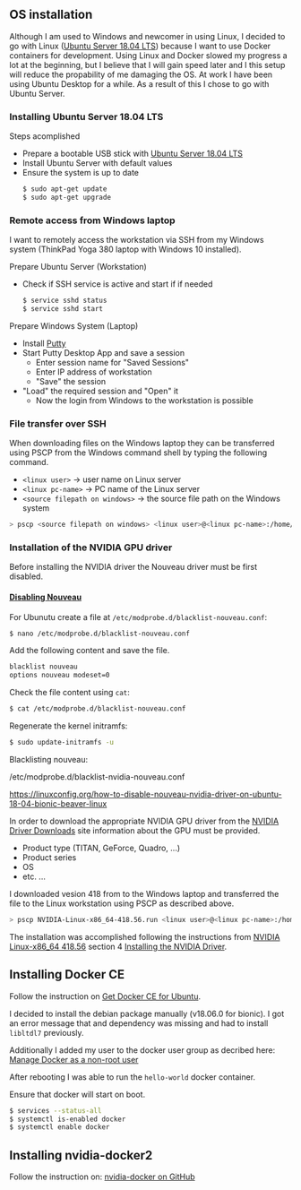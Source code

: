 ## OS installation
Although I am used to Windows and newcomer in using Linux, I decided to go with Linux ([Ubuntu Server 18.04 LTS](http://releases.ubuntu.com/18.04/)) because I want to use Docker containers for development. Using Linux and Docker slowed my progress a lot at the beginning, but I believe that I will gain speed later and I this setup will reduce the propability of me damaging the OS. At work I have been using Ubuntu Desktop for a while. As a result of this I chose to go with Ubuntu Server.

### Installing Ubuntu Server 18.04 LTS
Steps acomplished
* Prepare a bootable USB stick with [Ubuntu Server 18.04 LTS](http://releases.ubuntu.com/18.04/)
* Install Ubuntu Server with default values
* Ensure the system is up to date
  ```bash
  $ sudo apt-get update
  $ sudo apt-get upgrade
  ```
### Remote access from Windows laptop
I want to remotely access the workstation via SSH from my Windows system (ThinkPad Yoga 380 laptop with Windows 10 installed). 

Prepare Ubuntu Server (Workstation)
* Check if SSH service is active and start if if needed
  ```bash
  $ service sshd status
  $ service sshd start
  ```
Prepare Windows System (Laptop)
* Install [Putty](https://www.putty.org/)
* Start Putty Desktop App and save a session
  * Enter session name for "Saved Sessions"
  * Enter IP address of workstation
  * "Save" the session
* "Load" the required session and "Open" it
  * Now the login from Windows to the workstation is possible

### File transfer over SSH
When downloading files on the Windows laptop they can be transferred using PSCP from the Windows command shell by typing the following command.
* `<linux user>` &rarr; user name on Linux server
* `<linux pc-name>` &rarr; PC name of the Linux server
* `<source filepath on windows>` &rarr; the source file path on the Windows system
```bash
> pscp <source filepath on windows> <linux user>@<linux pc-name>:/home/<linux user>
```

### Installation of the NVIDIA GPU driver
Before installing the NVIDIA driver the Nouveau driver must be first disabled. 

#### [Disabling Nouveau](https://docs.nvidia.com/cuda/cuda-installation-guide-linux/index.html#runfile-nouveau-ubuntu)
For Ubunutu create a file at `/etc/modprobe.d/blacklist-nouveau.conf`:
```bash
$ nano /etc/modprobe.d/blacklist-nouveau.conf
```
Add the following content and save the file.
```bash
blacklist nouveau
options nouveau modeset=0
```
Check the file content using `cat`:
```bash
$ cat /etc/modprobe.d/blacklist-nouveau.conf
```
Regenerate the kernel initramfs:
```bash
$ sudo update-initramfs -u
```



Blacklisting nouveau: 

/etc/modprobe.d/blacklist-nvidia-nouveau.conf

https://linuxconfig.org/how-to-disable-nouveau-nvidia-driver-on-ubuntu-18-04-bionic-beaver-linux

In order to download the appropriate NVIDIA GPU driver from the [NVIDIA Driver Downloads](https://www.nvidia.com/Download/index.aspx?lang=en-us) site information about the GPU must be provided.
* Product type (TITAN, GeForce, Quadro, ...)
* Product series
* OS
* etc. ...

I downloaded vesion 418 from to the Windows laptop and transferred the file to the Linux workstation using PSCP as described above.
```bash
> pscp NVIDIA-Linux-x86_64-418.56.run <linux user>@<linux pc-name>:/home/<linux user>
```

The installation was accomplished following the instructions from [NVIDIA Linux-x86_64 418.56](http://us.download.nvidia.com/XFree86/Linux-x86_64/418.56/README/index.html) section 4 [Installing the NVIDIA Driver](http://us.download.nvidia.com/XFree86/Linux-x86_64/418.56/README/installdriver.html).

## Installing Docker CE
Follow the instruction on [Get Docker CE for Ubuntu](https://docs.docker.com/install/linux/docker-ce/ubuntu/).

I decided to install the debian package manually (v18.06.0 for bionic). I got an error message that and dependency was missing and had to install ```libltdl7``` previously.

Additionally I added my user to the docker user group as decribed here: [Manage Docker as a non-root user](https://docs.docker.com/install/linux/linux-postinstall/)

After rebooting I was able to run the ```hello-world``` docker container.

Ensure that docker will start on boot. 
```bash
$ services --status-all
$ systemctl is-enabled docker
$ systemctl enable docker
```

## Installing nvidia-docker2
Follow the instruction on: [nvidia-docker on GitHub](https://github.com/NVIDIA/nvidia-docker)
